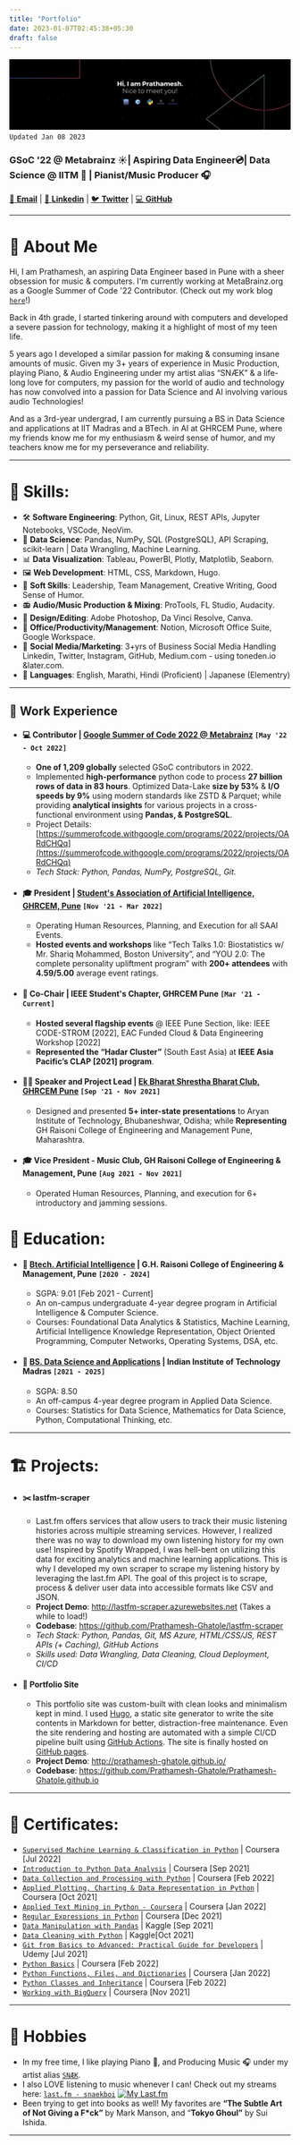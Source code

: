 ```yaml
---
title: "Portfolio"
date: 2023-01-07T02:45:38+05:30
draft: false
---
```

![Cover Image](/cover.png)
`Updated Jan 08 2023`

### GSoC '22 @ Metabrainz ☀| Aspiring Data Engineer💿| Data Science @ IITM 🧠 | Pianist/Music Producer 🎧

[📧 **Email**](mailto:prathamesh.s.ghatole@gmail.com) | 
[👔 **Linkedin**](https://www.linkedin.com/in/prathamesh-ghatole) | 
[🐦 **Twitter**](https://twitter.com/PrathameshG69) | 
[💻 **GitHub**](https://github.com/Prathamesh-Ghatole/)

---

# 💫 About Me

Hi, I am Prathamesh, an aspiring Data Engineer based in Pune with a sheer obsession for music & computers. I'm currently working at MetaBrainz.org as a Google Summer of Code '22 Contributor. (Check out my work blog [`here`](https://blog.metabrainz.org/?p=9785)!)

Back in 4th grade, I started tinkering around with computers and developed a severe passion for technology, making it a highlight of most of my teen life.

5 years ago I developed a similar passion for making & consuming insane amounts of music.
Given my 3+ years of experience in Music Production, playing Piano, & Audio Engineering under my artist alias “SNÆK” & a life-long love for computers, my passion for the world of audio and technology has now convolved into a passion for Data Science and AI involving various audio Technologies!

And as a 3rd-year undergrad, I am currently pursuing a BS in Data Science and applications at IIT Madras and a BTech. in AI at GHRCEM Pune, where my friends know me for my enthusiasm & weird sense of humor, and my teachers know me for my perseverance and reliability.

---

# 🎯 Skills:
- 🛠 **Software Engineering**: Python, Git, Linux, REST APIs, Jupyter Notebooks, VSCode, NeoVim.
- 💾 **Data Science**: Pandas, NumPy, SQL (PostgreSQL), API Scraping, scikit-learn | Data Wrangling, Machine Learning.
- 📊 **Data Visualization**: Tableau, PowerBI, Plotly, Matplotlib, Seaborn.
- 🖼️ **Web Development**: HTML, CSS, Markdown, Hugo.
- 👔 **Soft Skills**: Leadership, Team Management, Creative Writing, Good Sense of Humor.
- 📻 **Audio/Music Production & Mixing**: ProTools, FL Studio, Audacity.
- 🎨 **Design/Editing**: Adobe Photoshop, Da Vinci Resolve, Canva.
- 📮 **Office/Productivity/Management**: Notion, Microsoft Office Suite, Google Workspace.
- 📸 **Social Media/Marketing**: 3+yrs of Business Social Media Handling Linkedin, Twitter, Instagram, GitHub, Medium.com - using toneden.io &later.com.
- 📢 **Languages**: English, Marathi, Hindi (Proficient) | Japanese (Elementry)

---

## 🔬 Work Experience
- #### 💻 **Contributor | [Google Summer of Code 2022 @ Metabrainz](https://summerofcode.withgoogle.com/programs/2022/projects/OARdCHQq)** `[May '22 - Oct 2022]`

  - **One of 1,209 globally** selected GSoC contributors in 2022.
  - Implemented **high-performance** python code to process **27 billion rows of data in 83 hours**. Optimized Data-Lake **size by 53%** & **I/O speeds by 9%** using modern standards like ZSTD & Parquet; while providing **analytical insights** for various projects in a cross-functional environment using **Pandas, & PostgreSQL**.
  - Project Details: [https://summerofcode.withgoogle.com/programs/2022/projects/OARdCHQq](https://summerofcode.withgoogle.com/programs/2022/projects/OARdCHQq)
  - _Tech Stack: Python, Pandas, NumPy, PostgreSQL, Git._
<!-- <br> -->

- #### 🎓 **President | [Student's Association of Artificial Intelligence, GHRCEM, Pune](https://www.linkedin.com/company/saai-ghrcem)** ```[Nov '21 - Mar 2022]```
  - Operating Human Resources, Planning, and Execution for all SAAI Events.
  - **Hosted events and workshops** like “Tech Talks 1.0: Biostatistics w/  Mr. Shariq Mohammed, Boston University”, and “YOU 2.0: The complete personality upliftment program” with **200+ attendees** with **4.59/5.00** average event ratings.
<!-- <br> -->

- #### 👔 **Co-Chair | IEEE Student's Chapter, GHRCEM Pune** ```[Mar '21 - Current]```
  - **Hosted several flagship events** @ IEEE Pune Section, like:
  IEEE CODE-STROM [2022], EAC Funded Cloud & Data Engineering Workshop [2022]
  - **Represented the “Hadar Cluster”** (South East Asia) at **IEEE Asia Pacific’s CLAP [2021] program**.
<!-- <br> -->

- #### 👨‍💼 **Speaker and Project Lead | [Ek Bharat Shrestha Bharat Club, GHRCEM Pune](https://ekbharat.gov.in/images/InstituteActivities/Documents/205720210909102002/News%20Report%20on%20Culinary%20Festivals%20of%20Maharashtra%20with%20Opportunity%20to%20Learn%20in%20Culinary%20Practices%20of%20Odisha.pdf)** ```[Sep '21 - Nov 2021]```
  - Designed and presented **5+ inter-state presentations** to Aryan Institute of Technology, Bhubaneshwar, Odisha; while **Representing** GH Raisoni College of Engineering and Management Pune, Maharashtra.
<!-- <br> -->

- #### 🎓 **Vice President - Music Club, GH Raisoni College of Engineering & Management, Pune** ```[Aug 2021 - Nov 2021]```
  - Operated Human Resources, Planning, and execution for 6+ introductory and jamming sessions.

# 🏫 Education:

- #### 📕 [Btech. Artificial Intelligence](https://ghrcem.raisoni.net/artificial-intelligence) | G.H. Raisoni College of Engineering & Management, Pune ```[2020 - 2024]```
  - SGPA: 9.01 [Feb 2021 - Current]
  - An on-campus undergraduate 4-year degree program in Artificial Intelligence & Computer Science.
  - Courses: Foundational Data Analytics & Statistics, Machine Learning, Artificial Intelligence Knowledge Representation, Object Oriented Programming, Computer Networks, Operating Systems, DSA, etc.

- #### 📘 [BS. Data Science and Applications](http://onlinedegree.iitm.ac.in/) | Indian Institute of Technology Madras ```[2021 - 2025]```
  - SGPA: 8.50
  - An off-campus 4-year degree program in Applied Data Science.
  - Courses: Statistics for Data Science, Mathematics for Data Science, Python, Computational Thinking, etc.

---

# 🏗️ Projects:

- #### ✂️ lastfm-scraper
  - Last.fm offers services that allow users to track their music listening histories across multiple streaming services. However, I realized there was no way to download my own listening history for my own use!
Inspired by Spotify Wrapped, I was hell-bent on utilizing this data for exciting analytics and machine learning applications. This is why I developed my own scraper to scrape my listening history by leveraging the last.fm API. The goal of this project is to scrape, process & deliver user data into accessible formats like CSV and JSON.
  - **Project Demo**: http://lastfm-scraper.azurewebsites.net (Takes a while to load!)
  - **Codebase**: https://github.com/Prathamesh-Ghatole/lastfm-scraper
  - _Tech Stack: Python, Pandas, Git, MS Azure, HTML/CSS/JS, REST APIs (+ Caching), GitHub Actions_
  - _Skills used: Data Wrangling, Data Cleaning, Cloud Deployment, CI/CD_

- #### 🗽 Portfolio Site
  - This portfolio site was custom-built with clean looks and minimalism kept in mind. I used [Hugo](https://gohugo.io/), a static site generator to write the site contents in Markdown for better, distraction-free maintenance. Even the site rendering and hosting are automated with a simple CI/CD pipeline built using [GitHub Actions](https://docs.github.com/en/actions). The site is finally hosted on [GitHub pages](https://docs.github.com/en/pages).
  - **Project Demo**: http://prathamesh-ghatole.github.io/
  - **Codebase**: https://github.com/Prathamesh-Ghatole/Prathamesh-Ghatole.github.io

---

# 📜 Certificates:

- [```Supervised Machine Learning & Classification in Python```](https://www.coursera.org/verify/EALDCHQLAM7D) | Coursera [Jul 2022]
- [```Introduction to Python Data Analysis```](http://coursera.org/verify/C7UQEBMK26DK) | Coursera [Sep 2021]
- [```Data Collection and Processing with Python```](https://coursera.org/verify/YYCGSTWDRNW6) | Coursera [Feb 2022]
- [```Applied Plotting, Charting & Data Representation in Python```](http://coursera.org/verify/XCW3F8W864ZK) | Coursera [Oct 2021]
- [```Applied Text Mining in Python - Coursera```](https://coursera.org/verify/B5JC3CZXZAFF) | Coursera [Jan 2022]
- [```Regular Expressions in Python```](https://www.coursera.org/verify/QAFMHLVENJBS) | Coursera [Dec 2021]
- [```Data Manipulation with Pandas```](https://www.kaggle.com/learn/certification/prathameshghatole/pandas) | Kaggle [Sep 2021]
- [```Data Cleaning with Python```](https://www.kaggle.com/learn/certification/prathameshghatole/data-cleaning) | Kaggle[Oct 2021]
- [```Git from Basics to Advanced: Practical Guide for Developers```](http://ude.my/UC-2058f8c0-2019-4ebf-b5f9-93a7862f8925) | Udemy [Jul 2021]
- [```Python Basics```](https://coursera.org/verify/XTW6T783SRUC) | Coursera [Feb 2022]
- [```Python Functions, Files, and Dictionaries```](https://coursera.org/verify/9YXWBE345T9G/) | Coursera [Jan 2022]
- [```Python Classes and Inheritance```](https://coursera.org/verify/447F4NQL694J) | Coursera [Feb 2022]
- [```Working with BigQuery```](http://coursera.com/verify/HXK4YXHGXJTT) | Coursera [Nov 2021]

---

# 🎹 Hobbies

- In my free time, I like playing Piano 🎹, and Producing Music 🎧 under my artist alias [```SNÆK```](https://snaek.biglink.to/SNAEK).
- I also LOVE listening to music whenever I can! Check out my streams here: [```last.fm - snaekboi```](https://www.last.fm/user/snaekboi)
  [![My Last.fm](https://lastfm-recently-played.vercel.app/api?user=snaekboi)](https://www.last.fm/user/snaekboi) 
- Been trying to get into books as well!
My favorites are **“The Subtle Art of Not Giving a F*ck”** by Mark Manson, and “**Tokyo Ghoul”** by Sui Ishida.
---
